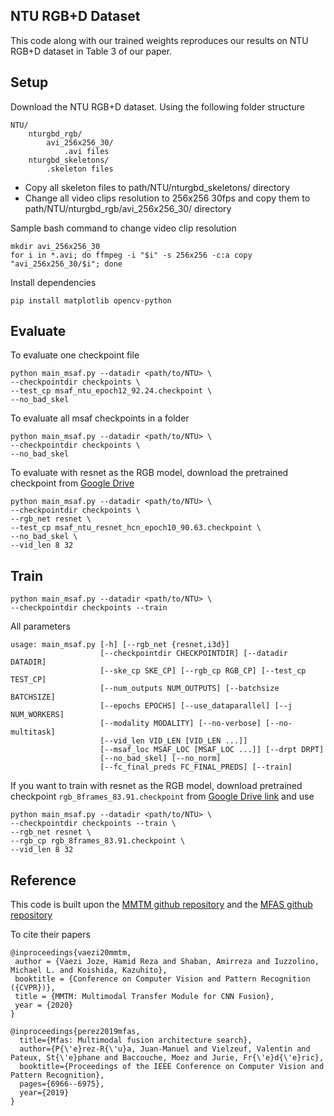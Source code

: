 ## NTU RGB+D Dataset
This code along with our trained weights reproduces our results on NTU RGB+D dataset in Table 3 of our paper.

## Setup
Download the NTU RGB+D dataset. Using the following folder structure
```
NTU/
    nturgbd_rgb/
        avi_256x256_30/
            .avi files
    nturgbd_skeletons/
        .skeleton files
```
- Copy all skeleton files to path/NTU/nturgbd_skeletons/ directory
- Change all video clips resolution to 256x256 30fps and copy them to path/NTU/nturgbd_rgb/avi_256x256_30/ directory

Sample bash command to change video clip resolution
```
mkdir avi_256x256_30
for i in *.avi; do ffmpeg -i "$i" -s 256x256 -c:a copy "avi_256x256_30/$i"; done
```
Install dependencies
```
pip install matplotlib opencv-python
```

## Evaluate
To evaluate one checkpoint file
```
python main_msaf.py --datadir <path/to/NTU> \
--checkpointdir checkpoints \
--test_cp msaf_ntu_epoch12_92.24.checkpoint \
--no_bad_skel
```
To evaluate all msaf checkpoints in a folder
```
python main_msaf.py --datadir <path/to/NTU> \
--checkpointdir checkpoints \
--no_bad_skel
```
To evaluate with resnet as the RGB model, download the pretrained checkpoint from [Google Drive](https://drive.google.com/drive/u/0/folders/14tjkHojPH4S7pZnIk4DXXI49I-6mTKqe)
```
python main_msaf.py --datadir <path/to/NTU> \
--checkpointdir checkpoints \
--rgb_net resnet \
--test_cp msaf_ntu_resnet_hcn_epoch10_90.63.checkpoint \
--no_bad_skel \
--vid_len 8 32
```
## Train
```
python main_msaf.py --datadir <path/to/NTU> \
--checkpointdir checkpoints --train
```
All parameters
```
usage: main_msaf.py [-h] [--rgb_net {resnet,i3d}]                                                                                   
                    [--checkpointdir CHECKPOINTDIR] [--datadir DATADIR]                                                             
                    [--ske_cp SKE_CP] [--rgb_cp RGB_CP] [--test_cp TEST_CP]                                                         
                    [--num_outputs NUM_OUTPUTS] [--batchsize BATCHSIZE]                                                             
                    [--epochs EPOCHS] [--use_dataparallel] [--j NUM_WORKERS]                                                        
                    [--modality MODALITY] [--no-verbose] [--no-multitask]                                                           
                    [--vid_len VID_LEN [VID_LEN ...]]                                                                               
                    [--msaf_loc MSAF_LOC [MSAF_LOC ...]] [--drpt DRPT]                                                              
                    [--no_bad_skel] [--no_norm]                                                                                     
                    [--fc_final_preds FC_FINAL_PREDS] [--train]
```
If you want to train with resnet as the RGB model, download pretrained checkpoint `rgb_8frames_83.91.checkpoint` from [Google Drive link](https://drive.google.com/drive/folders/1wcIepkmCf2NRfnhXVdoNu6wSxkpZmMNm) and use 
```
python main_msaf.py --datadir <path/to/NTU> \
--checkpointdir checkpoints --train \
--rgb_net resnet \
--rgb_cp rgb_8frames_83.91.checkpoint \
--vid_len 8 32
```

## Reference
This code is built upon the [MMTM github repository](https://github.com/haamoon/mmtm) and the [MFAS github repository](https://github.com/juanmanpr/mfas)

To cite their papers
```
@inproceedings{vaezi20mmtm,
 author = {Vaezi Joze, Hamid Reza and Shaban, Amirreza and Iuzzolino, Michael L. and Koishida, Kazuhito},
 booktitle = {Conference on Computer Vision and Pattern Recognition ({CVPR})},
 title = {MMTM: Multimodal Transfer Module for CNN Fusion},
 year = {2020}
}
```
```
@inproceedings{perez2019mfas,
  title={Mfas: Multimodal fusion architecture search},
  author={P{\'e}rez-R{\'u}a, Juan-Manuel and Vielzeuf, Valentin and Pateux, St{\'e}phane and Baccouche, Moez and Jurie, Fr{\'e}d{\'e}ric},
  booktitle={Proceedings of the IEEE Conference on Computer Vision and Pattern Recognition},
  pages={6966--6975},
  year={2019}
}
```
